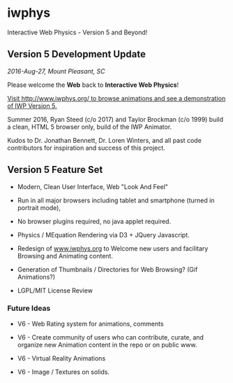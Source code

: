 # iwphys
Interactive Web Physics - Version 5 and Beyond!

## Version 5 Development Update

_2016-Aug-27, Mount Pleasant, SC_

Please welcome the **Web** back to **Interactive Web Physics**!

[Visit http://www.iwphys.org/ to browse animations and see a demonstration of IWP Version 5.](http://www.iwphys.org/)  


Summer 2016, Ryan Steed (c/o 2017) and Taylor Brockman (c/o 1999) build a clean, HTML 5 browser only, build of the IWP Animator.

Kudos to Dr. Jonathan Bennett, Dr. Loren Winters, and all past code contributors for inspiration and success of this project.


## Version 5 Feature Set

- Modern, Clean User Interface, Web "Look And Feel"

- Run in all major browsers including tablet and smartphone (turned in portrait mode),

- No browser plugins required, no java applet required.

- Physics / MEquation Rendering via D3 + JQuery Javascript.

- Redesign of www.iwphys.org to Welcome new users and facilitary Browsing and Animating content.

- Generation of Thumbnails / Directories for Web Browsing? (Gif Animations?)

- LGPL/MIT License Review

### Future Ideas

- V6 - Web Rating system for animations, comments

- V6 - Create community of users who can contribute, curate, and organize new Animation content in the repo or on public www.

- V6 - Virtual Reality Animations

- V6 - Image / Textures on solids.

